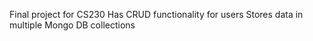 Final project for CS230
Has CRUD functionality for users
Stores data in multiple Mongo DB collections
